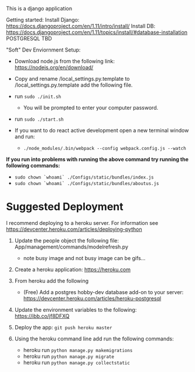 This is a django application

Getting started:
Install Django: https://docs.djangoproject.com/en/1.11/intro/install/
Install DB: https://docs.djangoproject.com/en/1.11/topics/install/#database-installation POSTGRESQL
TBD

"Soft" Dev Enviornment Setup:
- Download node.js from the following link: https://nodejs.org/en/download/

- Copy and rename /local_settings.py.template to /local_settings.py.template add the following file.

- run ```sudo ./init.sh```
	- You will be prompted to enter your computer password.

- run ```sudo ./start.sh```

- If you want to do react active development open a new terminal window and run:
	- ```./node_modules/.bin/webpack --config webpack.config.js --watch```

**If you run into problems with running the above command try running the following commands:**

- ```sudo chown `whoami` ./Configs/static/bundles/index.js```
- ```sudo chown `whoami` ./Configs/static/bundles/aboutus.js```

# Suggested Deployment

I recommend deploying to a heroku server. For information see https://devcenter.heroku.com/articles/deploying-python
1. Update the people object the following file:  App/management/commands/modelrefresh.py
    - note busy image and not busy image can be gifs...

2. Create a heroku application: https://heroku.com
3. From heroku add the following
    - (Free) Add a postgres hobby-dev database add-on to your server: https://devcenter.heroku.com/articles/heroku-postgresql
4. Update the environment variables to the following: https://ibb.co/jf8DFXQ
5. Deploy the app: ```git push heroku master```
6. Using the heroku command line add run the following commands:
    - heroku run ```python manage.py makemigrations```
    - heroku run ```python manage.py migrate```
    - heroku run ```python manage.py collectstatic```



